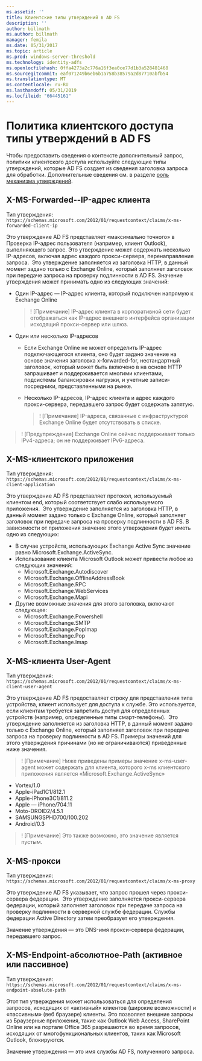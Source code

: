 ```yaml
---
ms.assetid: ''
title: Клиентские типы утверждений в AD FS
description: ''
author: billmath
ms.author: billmath
manager: femila
ms.date: 05/31/2017
ms.topic: article
ms.prod: windows-server-threshold
ms.technology: identity-adfs
ms.openlocfilehash: 0ffa4273a2c776a16f3ea0ce77d1b3a528481468
ms.sourcegitcommit: eaf071249b6eb6b1a758b38579a2d87710abfb54
ms.translationtype: MT
ms.contentlocale: ru-RU
ms.lasthandoff: 05/31/2019
ms.locfileid: "66445161"
---
```

# <a name="client-access-policy-claim-types-in-ad-fs"></a>Политика клиентского доступа типы утверждений в AD FS

Чтобы предоставить сведения о контексте дополнительный запрос, политики клиентского доступа используйте следующие типы утверждений, которые AD FS создает из сведения заголовка запроса для обработки.  Дополнительные сведения см. в разделе [роль механизма утверждений](../technical-reference/the-role-of-the-claims-engine.md).

## <a name="x-ms-forwarded-client-ip"></a>X-MS-Forwarded--IP-адрес клиента

Тип утверждения: `https://schemas.microsoft.com/2012/01/requestcontext/claims/x-ms-forwarded-client-ip`

Это утверждение AD FS представляет «максимально точного» в Проверка IP-адрес пользователя (например, клиент Outlook), выполняющего запрос. Это утверждение может содержать несколько IP-адресов, включая адрес каждого прокси-сервера, перенаправление запроса.  Это утверждение заполняется из заголовка HTTP, в данный момент задано только с Exchange Online, который заполняет заголовок при передаче запроса на проверку подлинности в AD FS. Значение утверждения может принимать одно из следующих значений:


- Один IP-адрес — IP-адрес клиента, который подключен напрямую к Exchange Online

    >! [Примечание] IP-адрес клиента в корпоративной сети будет отображаться как IP-адрес внешнего интерфейса организации исходящий прокси-сервер или шлюз.

- Один или несколько IP-адресов
  - Если Exchange Online не может определить IP-адрес подключающегося клиента, оно будет задано значение на основе значения заголовка x-forwarded-for, нестандартный заголовок, который может быть включено в на основе HTTP запрашивает и поддерживается многими клиентами, подсистемы балансировки нагрузки, и учетные записи-посредники, представленными на рынке.
  - Несколько IP-адресов, IP-адрес клиента и адрес каждого прокси-сервера, передавшего запрос будет содержать запятую.

    >! [Примечание] IP-адреса, связанные с инфраструктурой Exchange Online будет отсутствовать в списке.


>! [Предупреждение] Exchange Online сейчас поддерживает только IPv4-адреса; он не поддерживает IPv6-адреса. 


## <a name="x-ms-client-application"></a>X-MS-клиентского приложения

Тип утверждения: `https://schemas.microsoft.com/2012/01/requestcontext/claims/x-ms-client-application`

Это утверждение AD FS представляет протокол, используемый клиентом end, который соответствует слабо используемого приложения.  Это утверждение заполняется из заголовка HTTP, в данный момент задано только с Exchange Online, который заполняет заголовок при передаче запроса на проверку подлинности в AD FS. В зависимости от приложения значение этого утверждения будет иметь одно из следующих:



- В случае устройств, использующих Exchange Active Sync значение равно Microsoft.Exchange.ActiveSync. 
- Использование клиента Microsoft Outlook может привести любое из следующих значений:
    - Microsoft.Exchange.Autodiscover
    - Microsoft.Exchange.OfflineAddressBook
    - Microsoft.Exchange.RPC
    - Microsoft.Exchange.WebServices
    - Microsoft.Exchange.Mapi
- Другие возможные значения для этого заголовка, включают следующее:
    - Microsoft.Exchange.Powershell
    - Microsoft.Exchange.SMTP
    - Microsoft.Exchange.PopImap
    - Microsoft.Exchange.Pop
    - Microsoft.Exchange.Imap

## <a name="x-ms-client-user-agent"></a>X-MS-клиента User-Agent

Тип утверждения: `https://schemas.microsoft.com/2012/01/requestcontext/claims/x-ms-client-user-agent`

Это утверждение AD FS предоставляет строку для представления типа устройства, клиент использует для доступа к службе. Это используется, если клиентам требуется запретить доступ для определенных устройств (например, определенные типы смарт-телефоны).  Это утверждение заполняется из заголовка HTTP, в данный момент задано только с Exchange Online, который заполняет заголовок при передаче запроса на проверку подлинности в AD FS. Примеры значений для этого утверждения причинами (но не ограничиваются) приведенные ниже значения.
>! [Примечание] Ниже приведены примеры значение x-ms-user-agent может содержать для клиента, которого x-ms клиентского приложения является «Microsoft.Exchange.ActiveSync»

- Vortex/1.0
- Apple-iPad1C1/812.1
- Apple-iPhone3C1/811.2
- Apple — iPhone/704.11
- Moto-DROID2/4.5.1
- SAMSUNGSPHD700/100.202
- Android/0.3

>! [Примечание] Это также возможно, это значение является пустым.


## <a name="x-ms-proxy"></a>X-MS-прокси

Тип утверждения: `https://schemas.microsoft.com/2012/01/requestcontext/claims/x-ms-proxy`

Это утверждение AD FS указывает, что запрос прошел через прокси-сервера федерации.  Это утверждение заполняется прокси-сервера федерации, который заполняет заголовок при передаче запроса на проверку подлинности в серверной службе федерации. Службы федерации Active Directory затем преобразует его утверждения. 

Значение утверждения — это DNS-имя прокси-сервера федерации, передавшего запрос.

## <a name="x-ms-endpoint-absolute-path-active-vs-passive"></a>X-MS-Endpoint-абсолютное-Path (активное или пассивное)

Тип утверждения: `https://schemas.microsoft.com/2012/01/requestcontext/claims/x-ms-endpoint-absolute-path`

Этот тип утверждения может использоваться для определения запросов, исходящих от «активный» клиентов (широкие возможности) и «пассивным» (веб браузере) клиенты. Это позволяет внешние запросы из Браузерные приложения, такие как Outlook Web Access, SharePoint Online или на портале Office 365 разрешаются во время запросов, исходящих от многофункциональных клиентов, таких как Microsoft Outlook, блокируются.

Значение утверждения — это имя службы AD FS, полученного запроса.
